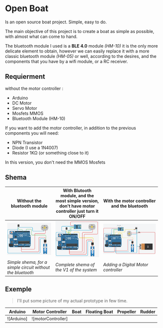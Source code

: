 # Open Boat
Is an open source boat project. Simple, easy to do.

The main objective of this project is to create a boat as simple as possible, with almost what can come to hand.

The bluetooth module I used is a **BLE 4.0** module *(HM-10)* it is the only more delicate element to obtain, however we can easily replace it with a more classic bluetooth module *(HM-05)* or well, according to the desires, and the components that you have by a wifi module, or a RC receiver.

## Requierment
without the motor controller :
- Arduino
- DC Motor
- Servo Motor
- Mosfets MMOS
- Bluetooth Module (HM-10)

If you want to add the motor controller, in addition to the previous components you will need:
- NPN Transistor
- Diode (I use a 1N4007)
- Resistor 1KΩ (or something close to it)

In this version, you don't need the MMOS Mosfets

## Shema

|Without the bluetooth module|With Blutooth module, and the most simple version, don't have motor controller just turn it ON/OFF|With the motor controller and the bluetooth|
|-----------|---------|----------|
|![Shema Simple](img/shema0.png)|![Shema Complete](img/shema1.png)|![Shema with Digital Motor controller](img/shema2.png)|
|*Simple shema, for a simple circuit without the bluetooth*|*Complete shema of the V1 of the system*|*Adding a Digital Motor controller*|

## Exemple
> I'll put some picture of my actual prototype in few time.

|Arduino|Motor Controller|Boat|Floating Boat|Propeller|Rudder|
|-------|-------|-------|-------|-------|------|
|![Arduino]|![motorController]|||||